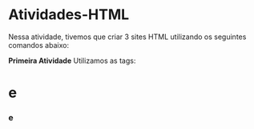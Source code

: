 # Atividades-HTML

Nessa atividade, tivemos que criar 3 sites HTML utilizando os seguintes comandos abaixo:  
  
  **Primeira Atividade**
Utilizamos as tags:  
<h1> e <h3>  
<strong> e    
<br>  
  
